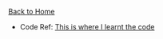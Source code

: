 [Back to Home](./)
* Code Ref: 
[This is where I learnt the code](http://interactivepython.org/courselib/static/pythonds/BasicDS/ImplementinganOrderedList.html)
